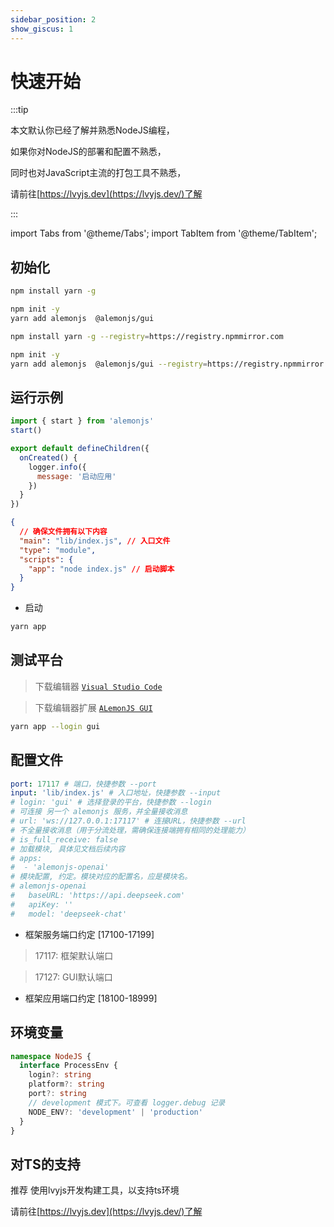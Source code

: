 ```yaml
---
sidebar_position: 2
show_giscus: 1
---
```


# 快速开始

:::tip

本文默认你已经了解并熟悉NodeJS编程，

如果你对NodeJS的部署和配置不熟悉，

同时也对JavaScript主流的打包工具不熟悉，

请前往[https://lvyjs.dev](https://lvyjs.dev/)了解

:::

import Tabs from '@theme/Tabs';
import TabItem from '@theme/TabItem';

## 初始化

<Tabs>
  <TabItem value="0" label="npmjs" default>
   
```sh title="文档统一采用yarn依赖工具"
npm install yarn -g 
```

```sh
npm init -y
yarn add alemonjs  @alemonjs/gui
```

  </TabItem>

  <TabItem value="1" label="npmmirror">
 
```sh title="文档统一采用yarn依赖工具"
npm install yarn -g --registry=https://registry.npmmirror.com
```

```sh
npm init -y
yarn add alemonjs  @alemonjs/gui --registry=https://registry.npmmirror.com
```

  </TabItem>
</Tabs>

## 运行示例

```js title="index.js"
import { start } from 'alemonjs'
start()
```

```js title="lib/index.js"
export default defineChildren({
  onCreated() {
    logger.info({
      message: '启动应用'
    })
  }
})
```

```json title="package.json"
{
  // 确保文件拥有以下内容
  "main": "lib/index.js", // 入口文件
  "type": "module",
  "scripts": {
    "app": "node index.js" // 启动脚本
  }
}
```

- 启动

```sh
yarn app
```

## 测试平台

> 下载编辑器 [`Visual Studio Code`](https://code.visualstudio.com/)

> 下载编辑器扩展 [`ALemonJS GUI`](https://marketplace.visualstudio.com/items?itemName=lemonade-x.alemonjs-gui)

```sh
yarn app --login gui
```

## 配置文件

```yaml title="alemon.config.yaml"
port: 17117 # 端口，快捷参数 --port
input: 'lib/index.js' # 入口地址，快捷参数 --input
# login: 'gui' # 选择登录的平台，快捷参数 --login
# 可连接 另一个 alemonjs 服务，并全量接收消息
# url: 'ws://127.0.0.1:17117' # 连接URL，快捷参数 --url
# 不全量接收消息（用于分流处理，需确保连接端拥有相同的处理能力）
# is_full_receive: false
# 加载模块, 具体见文档后续内容
# apps:
#  - 'alemonjs-openai'
# 模块配置, 约定。模块对应的配置名，应是模块名。
# alemonjs-openai
#   baseURL: 'https://api.deepseek.com'
#   apiKey: ''
#   model: 'deepseek-chat'
```

- 框架服务端口约定 [17100-17199]

> 17117: 框架默认端口

> 17127: GUI默认端口

- 框架应用端口约定 [18100-18999]

## 环境变量

```ts
namespace NodeJS {
  interface ProcessEnv {
    login?: string
    platform?: string
    port?: string
    // development 模式下。可查看 logger.debug 记录
    NODE_ENV?: 'development' | 'production'
  }
}
```

## 对TS的支持

推荐 使用lvyjs开发构建工具，以支持ts环境

请前往[https://lvyjs.dev](https://lvyjs.dev/)了解
